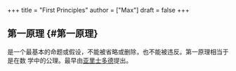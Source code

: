 +++
title = "First Principles"
author = ["Max"]
draft = false
+++

## 第一原理 {#第一原理}

是一个最基本的命题或假设，不能被省略或删除，也不能被违反。第一原理相当于是在数
学中的公理。最早由[亚里士多德](aristotle.md)提出。
